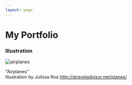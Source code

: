 ```yaml
---
layout: page
---
```


# My Portfolio

### Illustration 

![airplanes](https://farm8.staticflickr.com/7408/16252338358_a6a758e0a9_c.jpg)

"Airplanes"  
Illustration by Julissa Roa 
  http://atraveladvisor.net/planes/

